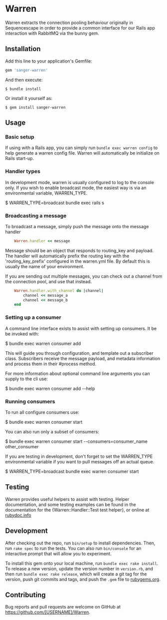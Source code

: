 # Warren

Warren extracts the connection pooling behaviour originally in Sequencescape
in order to provide a common interface for our Rails app interaction with
RabbitMQ via the bunny gem.

## Installation

Add this line to your application's Gemfile:

```ruby
gem 'sanger-warren'
```

And then execute:

    $ bundle install

Or install it yourself as:

    $ gem install sanger-warren

## Usage

### Basic setup

If using with a Rails app, you can simply run `bundle exec warren config` to
help generate a warren config file. Warren will automatically be initialize
on Rails start-up.

### Handler types

In development mode, warren is usually configured to log to the console only. If
you wish to enable broadcast mode, the easiest way is via an environmental
variable, WARREN_TYPE.

  $ WARREN_TYPE=broadcast bundle exec rails s

### Broadcasting a message

To broadcast a message, simply push the message onto the message handler

```ruby
    Warren.handler << message
```

Message should be an object that responds to routing_key and payload. The handler
will automatically prefix the routing key with the 'routing_key_prefix' configured
in the warren.yml file. By default this is usually the name of your environment.

If you are sending out multiple messages, you can check out a channel from the
connection pool, and use that instead.

```ruby
    Warren.handler.with_channel do |channel|
        channel << message_a
        channel << message_b
    end
```
### Setting up a consumer

A command line interface exists to assist with setting up consumers. It be be
invoked with:

  $ bundle exec warren consumer add

This will guide you through configuration, and template out a subscriber class.
Subscribers receive the message payload, and metadata information and process
them in their #process method.

For more information about optional command line arguments you can supply to
the cli use:

  $  bundle exec warren consumer add --help

### Running consumers

To run all configure consumers use:

  $ bundle exec warren consumer start

You can also run only a subset of consumers:

  $ bundle exec warren consumer start --consumers=consumer_name other_consumer

If you are testing in development, don't forget to set the WARREN_TYPE
environmental variable if you want to pull messages off an actual queue.

  $ WARREN_TYPE=broadcast bundle exec warren consumer start

## Testing

Warren provides useful helpers to assist with testing. Helper documentation, and
some testing examples can be found in the documentation for the
{Warren::Handler::Test test helper}, or online at
[rubydoc.info](https://rubydoc.info/gems/sanger_warren/Warren/Handler/Test)


## Development

After checking out the repo, run `bin/setup` to install dependencies. Then, run
`rake spec` to run the tests. You can also run `bin/console` for an interactive
prompt that will allow you to experiment.

To install this gem onto your local machine, run `bundle exec rake install`. To
release a new version, update the version number in `version.rb`, and then run
`bundle exec rake release`, which will create a git tag for the version, push
git commits and tags, and push the `.gem` file to
[rubygems.org](https://rubygems.org).

## Contributing

Bug reports and pull requests are welcome on GitHub at https://github.com/[USERNAME]/Warren.
